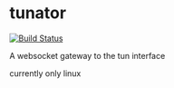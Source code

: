 # tunator

[![Build Status](https://travis-ci.org/mabels/tunator.svg?branch=master)](https://travis-ci.org/mabels/tunator)

A websocket gateway to the tun interface

currently only linux
